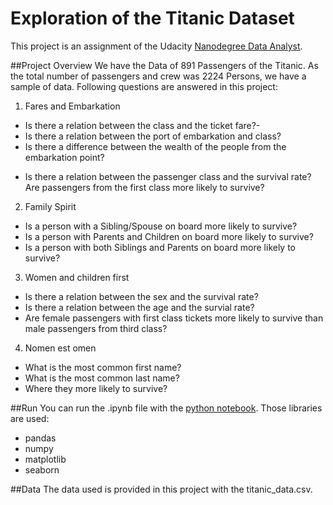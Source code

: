 # Exploration of the Titanic Dataset
This project is an assignment of the Udacity [Nanodegree Data Analyst](https://www.udacity.com/course/data-analyst-nanodegree--nd002).

##Project Overview
We have the Data of 891 Passengers of the Titanic. As the total number of passengers and crew was 2224 Persons, we have a sample of data.
Following questions are answered in this project:

1. Fares and Embarkation
* Is there a relation between the class and the ticket fare?-
* Is there a relation between the port of embarkation and class?
* Is there a difference between the wealth of the people from the embarkation point?
- Is there a relation between the passenger class and the survival rate? Are passengers from the first class more likely to survive?
2. Family Spirit
- Is a person with a Sibling/Spouse on board more likely to survive?
- Is a person with Parents and Children on board more likely to survive?
- Is a person with both Siblings and Parents on board more likely to survive?
3. Women and children first
- Is there a relation between the sex and the survival rate?
- Is there a relation between the age and the survial rate?
- Are female passengers with first class tickets more likely to survive than male passengers from third class?
4. Nomen est omen
- What is the most common first name?
- What is the most common last name?
- Where they more likely to survive?

##Run
You can run the .ipynb file with the [python notebook](https://ipython.org/notebook.html).
Those libraries are used:
- pandas
- numpy
- matplotlib
- seaborn

##Data
The data used is provided in this project with the titanic_data.csv.
 

